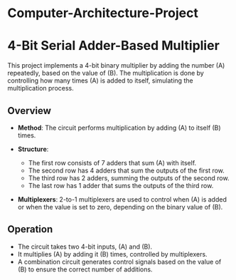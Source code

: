 # Computer-Architecture-Project

# 4-Bit Serial Adder-Based Multiplier

This project implements a 4-bit binary multiplier by adding the number \(A\) repeatedly, based on the value of \(B\). The multiplication is done by controlling how many times \(A\) is added to itself, simulating the multiplication process.

## Overview

- **Method**: The circuit performs multiplication by adding \(A\) to itself \(B\) times.
- **Structure**: 
  - The first row consists of 7 adders that sum \(A\) with itself.
  - The second row has 4 adders that sum the outputs of the first row.
  - The third row has 2 adders, summing the outputs of the second row.
  - The last row has 1 adder that sums the outputs of the third row.
  
- **Multiplexers**: 2-to-1 multiplexers are used to control when \(A\) is added or when the value is set to zero, depending on the binary value of \(B\).

## Operation

- The circuit takes two 4-bit inputs, \(A\) and \(B\).
- It multiplies \(A\) by adding it \(B\) times, controlled by multiplexers.
- A combination circuit generates control signals based on the value of \(B\) to ensure the correct number of additions.
